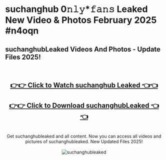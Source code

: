 # suchanghub 0𝚗𝚕𝚢*𝚏𝚊𝚗𝚜 Leaked New Video & Photos February 2025 #n4oqn

<h2>suchanghubLeaked Videos And Photos - Update Files 2025!</h2>
<br>
<div align="center">
<h2><a href="https://mediaupload.pro?title=suchanghub&ref=11F" rel="nofollow">👉👉 Click to Watch suchanghub Leaked 👈👈</a></h2>
<h2><a href="https://mediaupload.pro?title=suchanghub&ref=11F" rel="nofollow">👉👉 Click to Download suchanghubLeaked 👈👈</a></h2>
<br>
Get suchanghubleaked and all content. Now you can access all videos and pictures of suchanghubleaked. New Updated Files 2025!
<br>
<br>
<a href="https://mediaupload.pro?title=suchanghub&ref=11F" rel="nofollow" data-target="animated-image.originalLink"><img src="https://i.ibb.co/Gkj2r4b/banner.png" alt="suchanghubleaked" style="max-width: 100%; display: inline-block;" data-target="animated-image.originalImage"></a>
</div>
<br>

